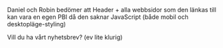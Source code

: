 Daniel och Robin bedömer att Header + alla webbsidor som den länkas till kan vara en egen PBI då den saknar JavaScript (både mobil och desktopläge-styling)

Vill du ha vårt nyhetsbrev? (ev lite klurig)